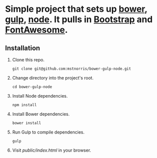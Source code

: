 # Simple project that sets up [bower](http://bower.io), [gulp](http://gulpjs.com), [node](http://nodejs.org). It pulls in [Bootstrap](http://getbootstrap.com) and [FontAwesome](http://fontawesome.io).

## Installation

1. Clone this repo.

    `git clone git@github.com:mstnorris/bower-gulp-node.git`

2. Change directory into the project's root.

    `cd bower-gulp-node`

3. Install Node dependencies. 
 
    `npm install`

4. Install Bower dependencies.

    `bower install`

5. Run Gulp to compile dependencies.

    `gulp`

6. Visit _public/index.html_ in your browser.
